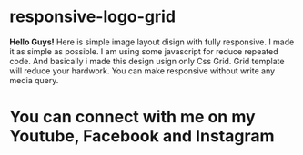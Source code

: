 # responsive-logo-grid
**Hello Guys!** Here is simple image layout disign with fully responsive. I made it as simple as possible. I am using some javascript for reduce repeated code. And basically i made this design usign only Css Grid. Grid template will reduce your hardwork. You can make responsive without write any media query.

# You can connect with me on my Youtube, Facebook and Instagram
